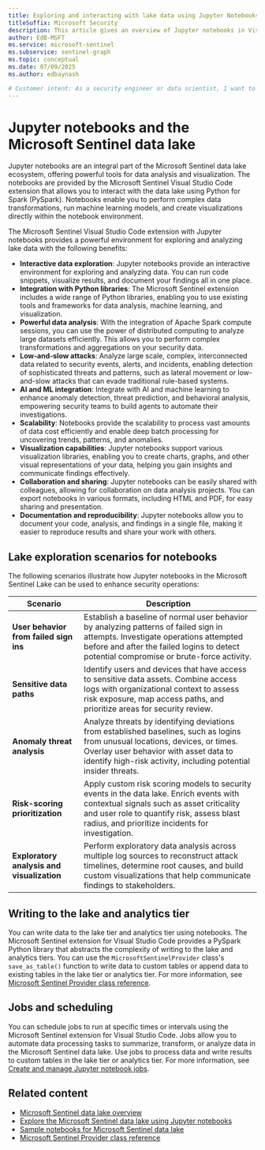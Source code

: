 ```yaml
--- 
title: Exploring and interacting with lake data using Jupyter Notebooks
titleSuffix: Microsoft Security 
description: This article gives an overview of Jupyter notebooks in Visual Studio Code for the Microsoft Sentinel data lake.
author: EdB-MSFT 
ms.service: microsoft-sentinel
ms.subservice: sentinel-graph
ms.topic: conceptual
ms.date: 07/09/2025
ms.author: edbaynash 

# Customer intent: As a security engineer or data scientist, I want to explore and analyze security data in the Microsoft Sentinel data lake using Jupyter notebooks, so that I can gain insights and build advanced analytics solutions.
---
```


# Jupyter notebooks and the Microsoft Sentinel data lake
 
Jupyter notebooks are an integral part of the Microsoft Sentinel data lake ecosystem, offering powerful tools for data analysis and visualization. The notebooks are provided by the Microsoft Sentinel Visual Studio Code extension that allows you to interact with the data lake using Python for Spark (PySpark). Notebooks enable you to perform complex data transformations, run machine learning models, and create visualizations directly within the notebook environment. 

The Microsoft Sentinel Visual Studio Code extension with Jupyter notebooks provides a powerful environment for exploring and analyzing lake data with the following benefits:

- **Interactive data exploration**: Jupyter notebooks provide an interactive environment for exploring and analyzing data. You can run code snippets, visualize results, and document your findings all in one place.
- **Integration with Python libraries**: The Microsoft Sentinel extension includes a wide range of Python libraries, enabling you to use existing tools and frameworks for data analysis, machine learning, and visualization.
- **Powerful data analysis**: With the integration of Apache Spark compute sessions, you can use the power of distributed computing to analyze large datasets efficiently. This allows you to perform complex transformations and aggregations on your security data. 
-	**Low-and-slow attacks**: Analyze large scale, complex, interconnected data related to security events, alerts, and incidents, enabling detection of sophisticated threats and patterns, such as lateral movement or low-and-slow attacks that can evade traditional rule-based systems. 
-	**AI and ML integration**: Integrate with AI and machine learning to enhance anomaly detection, threat prediction, and behavioral analysis, empowering security teams to build agents to automate their investigations. 
-	**Scalability**: Notebooks provide the scalability to process vast amounts of data cost efficiently and enable deep batch processing for uncovering trends, patterns, and anomalies. 
- **Visualization capabilities**: Jupyter notebooks support various visualization libraries, enabling you to create charts, graphs, and other visual representations of your data, helping you gain insights and communicate findings effectively.
- **Collaboration and sharing**: Jupyter notebooks can be easily shared with colleagues, allowing for collaboration on data analysis projects. You can export notebooks in various formats, including HTML and PDF, for easy sharing and presentation.
- **Documentation and reproducibility**: Jupyter notebooks allow you to document your code, analysis, and findings in a single file, making it easier to reproduce results and share your work with others. 

## Lake exploration scenarios for notebooks

The following scenarios illustrate how Jupyter notebooks in the Microsoft Sentinel Lake can be used to enhance security operations:

| Scenario | Description |
|--------------|-------------|
| **User behavior from failed sign ins** | Establish a baseline of normal user behavior by analyzing patterns of failed sign in attempts. Investigate operations attempted before and after the failed logins to detect potential compromise or brute-force activity. |
| **Sensitive data paths** | Identify users and devices that have access to sensitive data assets. Combine access logs with organizational context to assess risk exposure, map access paths, and prioritize areas for security review. |
| **Anomaly threat analysis** | Analyze threats by identifying deviations from established baselines, such as logins from unusual locations, devices, or times. Overlay user behavior with asset data to identify high-risk activity, including potential insider threats. |
| **Risk-scoring prioritization** | Apply custom risk scoring models to security events in the data lake. Enrich events with contextual signals such as asset criticality and user role to quantify risk, assess blast radius, and prioritize incidents for investigation. |
| **Exploratory analysis and visualization** | Perform exploratory data analysis across multiple log sources to reconstruct attack timelines, determine root causes, and build custom visualizations that help communicate findings to stakeholders. |

## Writing to the lake and analytics tier

You can write data to the lake tier and analytics tier using notebooks. The Microsoft Sentinel extension for Visual Studio Code provides a PySpark Python library that abstracts the complexity of writing to the lake and analytics tiers. You can use the `MicrosoftSentinelProvider` class's `save_as_table()` function to write data to custom tables or append data to existing tables in the lake tier or analytics tier. For more information, see [Microsoft Sentinel Provider class reference](./sentinel-provider-class-reference.md).
 
## Jobs and scheduling

You can schedule jobs to run at specific times or intervals using the Microsoft Sentinel extension for Visual Studio Code. Jobs allow you to automate data processing tasks to summarize, transform, or analyze data in the Microsoft Sentinel data lake. Use jobs to process data and write results to custom tables in the lake tier or analytics tier. For more information, see [Create and manage Jupyter notebook jobs](./notebook-jobs.md).


## Related content

- [Microsoft Sentinel data lake overview](./sentinel-lake-overview.md)
- [Explore the Microsoft Sentinel data lake using Jupyter notebooks](./notebooks.md)
- [Sample notebooks for Microsoft Sentinel data lake](./notebook-examples.md)
- [Microsoft Sentinel Provider class reference](./sentinel-provider-class-reference.md)
